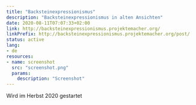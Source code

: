 ```yaml
---
title: "Backsteinexpressionismus"
description: "Backsteinexpressionismus in alten Ansichten"
date: 2020-08-11T07:07:33+02:00
link: http://backsteinexpressionismus.projektemacher.org/
linkPrefix: http://backsteinexpressionismus.projektemacher.org/post/
status: active
lang:
- de
resources:
- name: screenshot
  src: "screenshot.png"
  params:
    description: "Screenshot"
---
```

Wird im Herbst 2020 gestartet
